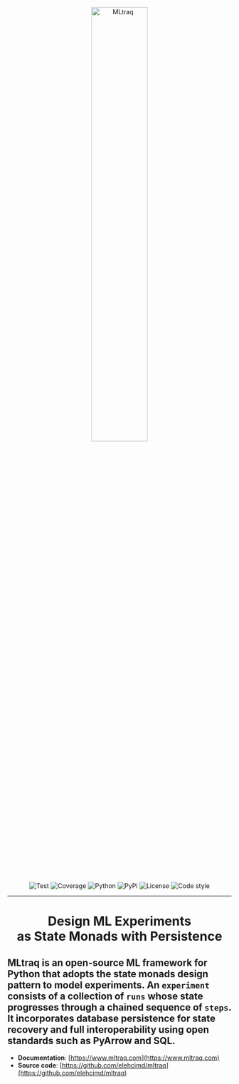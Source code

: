 <p align="center">
  <img height="50%" width="50%" src="assets/img/logo-wide-black.svg" alt="MLtraq">
</p>

<p align="center">
<img src="https://www.mltraq.com/assets/img/badges/test.svg" alt="Test">
<img src="https://www.mltraq.com/assets/img/badges/coverage.svg" alt="Coverage">
<img src="https://www.mltraq.com/assets/img/badges/python.svg" alt="Python">
<img src="https://www.mltraq.com/assets/img/badges/pypi.svg" alt="PyPi">
<img src="https://www.mltraq.com/assets/img/badges/license.svg" alt="License">
<img src="https://www.mltraq.com/assets/img/badges/code-style.svg" alt="Code style">
</p>

---
<h1 align="center">
Design ML Experiments<br>as State Monads with Persistence
</h1>

MLtraq is an open-source ML framework for Python that adopts the **state monads** design pattern to model experiments. An `experiment` consists of a collection of `runs` whose state progresses through a chained sequence of `steps`. It incorporates **database persistence** for state recovery and full interoperability using open standards such as PyArrow and SQL.
---

* **Documentation**: [https://www.mltraq.com](https://www.mltraq.com)
* **Source code**: [https://github.com/elehcimd/mltraq](https://github.com/elehcimd/mltraq)

